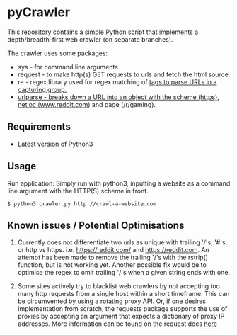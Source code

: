# pyCrawler
This repository contains a simple Python script that implements a depth/breadth-first web crawler (on separate branches).

The crawler uses some packages: 
* sys - for command line arguments
* request - to make http(s) GET requests to urls and fetch the html source.
* re - regex library used for regex matching of <a href="..."> tags to parse URLs in a capturing group.
* urlparse - breaks down a URL into an object with the scheme (https), netloc (www.reddit.com) and page (/r/gaming).

## Requirements
* Latest version of Python3

## Usage
Run application: Simply run with python3, inputting a website as a command line argument with the HTTP(S) scheme in front.

```console
$ python3 crawler.py http://crawl-a-website.com
```

## Known issues / Potential Optimisations

1. Currently does not differentiate two urls as unique with trailing '/'s, '#'s, or http vs https. i.e. https://reddit.com/ and https://reddit.com. An attempt has been made to remove the trailing '/'s with the rstrip() function, but is not working yet. Another possible fix would be to optimise the regex to omit trailing '/'s when a given string ends with one.

2. Some sites actively try to blacklist web crawlers by not accepting too many http requests from a single host within a short timeframe. This can be circumvented by using a rotating proxy API. Or, if one desires implementation from scratch, the requests package supports the use of proxies by accepting an argument that expects a dictionary of proxy IP addresses. More information can be found on the request docs [here](https://2.python-requests.org//en/latest/user/advanced/#proxies)